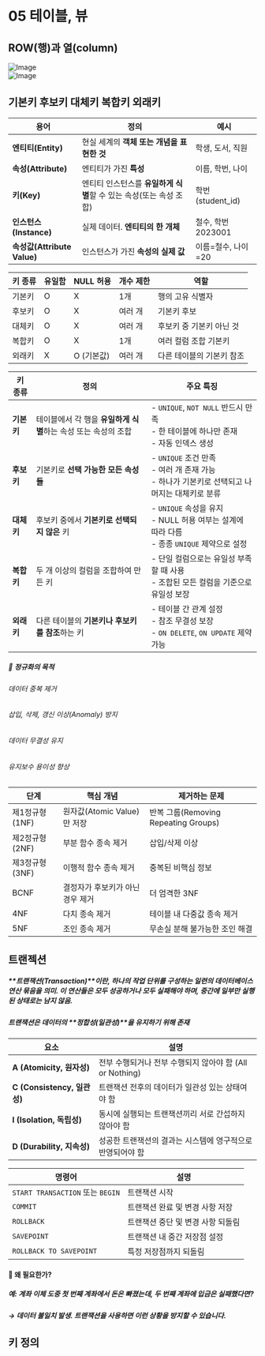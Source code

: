 # 05 테이블, 뷰
## 
## ROW(행)과 열(column)
![Image](https://github.com/user-attachments/assets/81b417eb-3684-4edf-b082-c1a1e0938ad2)  
![Image](https://github.com/user-attachments/assets/4a919dec-9f71-40d2-ad4d-c6c6b3419d17)


## 기본키 후보키 대체키 복합키 외래키 

| 용어                       | 정의                                       | 예시              |
| ------------------------ | ---------------------------------------- | --------------- |
| **엔티티(Entity)**          | 현실 세계의 **객체 또는 개념을 표현한 것**               | 학생, 도서, 직원      |
| **속성(Attribute)**        | 엔티티가 가진 **특성**                           | 이름, 학번, 나이      |
| **키(Key)**               | 엔티티 인스턴스를 **유일하게 식별**할 수 있는 속성(또는 속성 조합) | 학번(student\_id) |
| **인스턴스(Instance)**       | 실제 데이터. **엔티티의 한 개체**                    | 철수, 학번 2023001  |
| **속성값(Attribute Value)** | 인스턴스가 가진 **속성의 실제 값**                    | 이름=철수, 나이=20    |


| 키 종류 | 유일함 | NULL 허용 | 개수 제한 | 역할             |
| ---- | --- | ------- | ----- | -------------- |
| 기본키  | O   | X       | 1개    | 행의 고유 식별자      |
| 후보키  | O   | X       | 여러 개  | 기본키 후보         |
| 대체키  | O   | X       | 여러 개  | 후보키 중 기본키 아닌 것 |
| 복합키  | O   | X       | 1개    | 여러 컬럼 조합 기본키   |
| 외래키  | X   | O (기본값) | 여러 개  | 다른 테이블의 기본키 참조 |

| 키 종류    | 정의                                    | 주요 특징                                                                 |
| ------- | ------------------------------------- | --------------------------------------------------------------------- |
| **기본키** | 테이블에서 각 행을 **유일하게 식별**하는 속성 또는 속성의 조합 | - `UNIQUE`, `NOT NULL` 반드시 만족<br>- 한 테이블에 하나만 존재<br>- 자동 인덱스 생성       |
| **후보키** | 기본키로 **선택 가능한 모든 속성들**                | - `UNIQUE` 조건 만족<br>- 여러 개 존재 가능<br>- 하나가 기본키로 선택되고 나머지는 대체키로 분류      |
| **대체키** | 후보키 중에서 **기본키로 선택되지 않은** 키            | - `UNIQUE` 속성을 유지<br>- NULL 허용 여부는 설계에 따라 다름<br>- 종종 `UNIQUE` 제약으로 설정 |
| **복합키** | 두 개 이상의 컬럼을 조합하여 만든 키                 | - 단일 컬럼으로는 유일성 부족할 때 사용<br>- 조합된 모든 컬럼을 기준으로 유일성 보장                   |
| **외래키** | 다른 테이블의 **기본키나 후보키를 참조**하는 키          | - 테이블 간 관계 설정<br>- 참조 무결성 보장<br>- `ON DELETE`, `ON UPDATE` 제약 가능      |


##### 🔧 정규화의 목적
###### 데이터 중복 제거
###### 삽입, 삭제, 갱신 이상(Anomaly) 방지
###### 데이터 무결성 유지
###### 유지보수 용이성 향상

| 단계         | 핵심 개념                 | 제거하는 문제                          |
| ---------- | --------------------- | -------------------------------- |
| 제1정규형(1NF) | 원자값(Atomic Value)만 저장 | 반복 그룹(Removing Repeating Groups) |
| 제2정규형(2NF) | 부분 함수 종속 제거           | 삽입/삭제 이상                         |
| 제3정규형(3NF) | 이행적 함수 종속 제거          | 중복된 비핵심 정보                       |
| BCNF       | 결정자가 후보키가 아닌 경우 제거    | 더 엄격한 3NF                        |
| 4NF        | 다치 종속 제거              | 테이블 내 다중값 종속 제거                  |
| 5NF        | 조인 종속 제거              | 무손실 분해 불가능한 조인 해결                |


## 트랜젝션

##### **트랜잭션(Transaction)**이란, 하나의 작업 단위를 구성하는 일련의 데이터베이스 연산 묶음을 의미. 이 연산들은 모두 성공하거나 모두 실패해야 하며, 중간에 일부만 실행된 상태로는 남지 않음.
##### 트랜잭션은 데이터의 **정합성(일관성)**을 유지하기 위해 존재

| 요소                       | 설명                                      |
| ------------------------ | --------------------------------------- |
| **A (Atomicity, 원자성)**   | 전부 수행되거나 전부 수행되지 않아야 함 (All or Nothing) |
| **C (Consistency, 일관성)** | 트랜잭션 전후의 데이터가 일관성 있는 상태여야 함             |
| **I (Isolation, 독립성)**   | 동시에 실행되는 트랜잭션끼리 서로 간섭하지 않아야 함           |
| **D (Durability, 지속성)**  | 성공한 트랜잭션의 결과는 시스템에 영구적으로 반영되어야 함        |

| 명령어                            | 설명                  |
| ------------------------------ | ------------------- |
| `START TRANSACTION` 또는 `BEGIN` | 트랜잭션 시작             |
| `COMMIT`                       | 트랜잭션 완료 및 변경 사항 저장  |
| `ROLLBACK`                     | 트랜잭션 중단 및 변경 사항 되돌림 |
| `SAVEPOINT`                    | 트랜잭션 내 중간 저장점 설정    |
| `ROLLBACK TO SAVEPOINT`        | 특정 저장점까지 되돌림        |

####  📌 왜 필요한가?
##### 예: 계좌 이체 도중 첫 번째 계좌에서 돈은 빠졌는데, 두 번째 계좌에 입금은 실패했다면?
##### → 데이터 불일치 발생. 트랜잭션을 사용하면 이런 상황을 방지할 수 있습니다.



## 키 정의 

